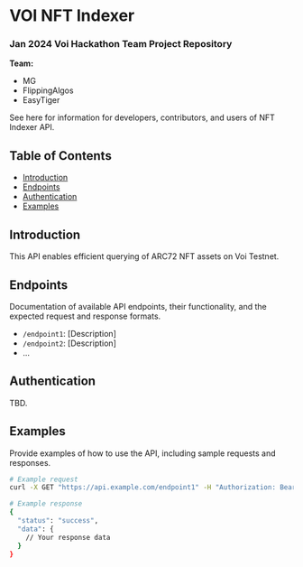 # VOI NFT Indexer
### Jan 2024 Voi Hackathon Team Project Repository
**Team:**
- MG
- FlippingAlgos
- EasyTiger

See here for information for developers, contributors, and users of NFT Indexer API.

## Table of Contents
- [Introduction](#introduction)
- [Endpoints](#endpoints)
- [Authentication](#authentication)
- [Examples](#examples)

## Introduction

This API enables efficient querying of  ARC72 NFT assets on Voi Testnet.


## Endpoints

Documentation of available API endpoints, their functionality, and the expected request and response formats.

- `/endpoint1`: [Description]
- `/endpoint2`: [Description]
- ...

## Authentication

TBD.

## Examples

Provide examples of how to use the API, including sample requests and responses.

```bash
# Example request
curl -X GET "https://api.example.com/endpoint1" -H "Authorization: Bearer YOUR_ACCESS_TOKEN"

# Example response
{
  "status": "success",
  "data": {
    // Your response data
  }
}
```